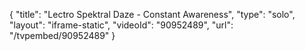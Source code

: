 {
    "title": "Lectro Spektral Daze - Constant Awareness",
    "type": "solo",
    "layout": "iframe-static",
    "videoId": "90952489",
    "url": "\/tvpembed\/90952489"
}